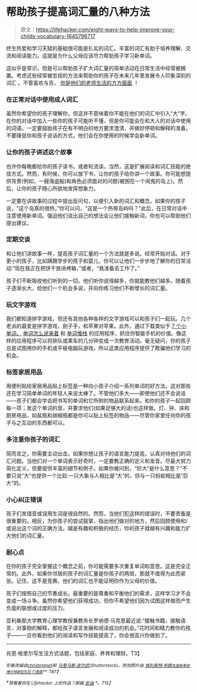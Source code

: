# 帮助孩子提高词汇量的八种方法

> 原文：<https://lifehacker.com/eight-ways-to-help-improve-your-childs-vocabulary-1645796717>

终生热爱和学习天赋的基础很可能是扎实的词汇。丰富的词汇有助于培养理解、交流和阅读能力。这就是为什么父母应该尽力帮助孩子学习新单词。



这似乎是常识，但是可以帮助孩子扩大词汇量的简单活动在日常生活中经常被搁置。考虑这些经常被忽视的方法来帮助你的孩子在未来几年里发展令人印象深刻的词汇 。不管喜欢与否， [你是他们的老师](https://lifehacker.com/how-to-teach-young-kids-budgeting-habits-early-on-1528970036)[生活的方方面面](http://lifehacker.com/how-are-you-teaching-your-kids-to-be-safe-online-1620114518) ！

### 在正常对话中使用成人词汇

虽然你希望你的孩子理解你，但这并不意味着你不能在他们的词汇中引入“大”字。在你的对话中加入一些你的孩子可能听不懂，但是你可能会在和大人的对话中使用的词语。一定要鼓励孩子在有不明白的地方要求澄清，并做好停顿和解释的准备。不要降低你和孩子说话的方式，他们会在你使用的时候学会新单词。

### 让你的孩子讲述这个故事

也许你每晚都给你的孩子读书，或者轮流读。当然，这是扩展阅读和词汇技能的绝佳方式。然而，有时候，你可以放下书，让你的孩子给你讲一个故事。你可能想提供背景(例如，一艘海盗船)和角色必须面对的问题(被困在一个闹鬼的岛上)。然后，让你的孩子随心所欲地发挥想象力。

一定要在讲故事的过程中提出反问句，以便引入新的词汇和概念。如果你的孩子说，“这个岛真的很热，”你可以问，“这是一个热带岛屿吗？”此后，在日常对话中注意使用新单词。强迫他们说出自己的想法会让他们接触新词，你也可以帮助他们提出建议。

### **定期交谈**

和让他们讲故事一样，提高孩子词汇量的一个方法就是多说。经常开始对话。对于更小的孩子，比如蹒跚学步的孩子和婴儿，你可以让他们一步步地了解你的日常活动:“现在我正在把饼干放进烤箱，”或者，“我准备去工作了。”

孩子们不断吸收他们听到的一切。他们听你说得越多，你就能教他们越多。随着孩子逐渐长大，给他们一个机会多说，并向你练习他们不断增长的词汇量。

### **玩文字游戏**

我们都知道拼字游戏，但还有其他各种各样的文字游戏可以和孩子们一起玩。几个老派的最爱是拼字游戏，刽子手，和苹果对苹果。此外，通过下载类似于 [7 个小单词、](https://itunes.apple.com/us/app/7-little-words/id431434152?mt=8) [单词怎么说来着](https://itunes.apple.com/us/app/whats-word-new-quiz-pics-word/id573511269?mt=8) 和 [单词堆栈](https://itunes.apple.com/us/app/word-stack-free-word-association/id494457527?mt=8) 的应用程序，抓住你智能手机的价值。像这样的应用程序可以将排队或乘车的几分钟变成一次教育活动。毫无疑问，你的孩子总是试图用你的手机或平板电脑玩游戏，所以这类应用程序提供了欺骗他们学习的机会。

### **标签家居用品**

用便利贴给家居用品贴上标签是一种向小孩子介绍一系列单词的好方法。这对那些还在学习简单单词的年轻人来说太棒了。不管他们多大——即使他们还不会说话——孩子们都会学会把书写的单词和它所附的物品联系起来。和你的孩子一起回顾每一项；发这个单词的音，并要求他们(如果足够大的话)也这样做。灯、钟、床和厨房用品，如盐瓶和胡椒瓶都是你可以贴上标签的物品——尽管你家里任何你的孩子与之互动的东西都可以。

### 多注意你孩子的词汇

简而言之，你需要主动出击。如果你想让孩子的语言能力提高，认真对待他们的词汇问题。当他们对一个单词表示好奇时，一定要教正确的定义和发音。尽最大努力简化定义，但要提供丰富的细节和例子。如果你被问到，“巨大”是什么意思？”不要只说“大”也提供一个比较:一只大象与人相比是“大”的，但与一只蚂蚁相比是“巨大”的。

### 小心纠正错误

孩子们发错音或误用生词是很自然的。然而，当他们犯这样的错误时，不要责备是很重要的。相反，为你孩子的尝试鼓掌，指出他们做对的地方，然后回顾使用和/或说出这个词的正确方法。越是有趣和积极的经历，你的孩子就越有兴趣和能力扩大他们的词汇量。

### 耐心点

在你的孩子完全掌握这个概念之前，你可能需要多次重复单词和意思。这是完全正常的。此外，如果你邻居的孩子的词汇量是你孩子的两倍，那就不值得为此而紧张。记住，这不是竞赛，他们的词汇也不能证明你作为父母的价值。

孩子们按照自己的节奏成长。最重要的是尊重和平衡他们的需求，这样学习才不会变成一场斗争。虽然你希望他们获得成功，但你不希望他们因为试图这样做而产生负面的联想或过度的压力。

亚利桑那大学教育心理学教授兼教务长罗纳德·马克思最近说:“接触书籍，接触语言，对事物的解释，都给孩子语言发展和阅读成功的机会。”花时间和精力教你的孩子——一旦你看到他们的阅读和写作技能提高了，你会很高兴你做到了。

* * *

肖恩·格里尔写生活方式话题，包括家庭、养育和理财。T3】

<small>*形象改编自*</small>[<small>*chrisbrignell*</small>](http://www.shutterstock.com/pic.mhtml?id=182532323&src=id)<small>*和*</small> [<small>*马里乌斯·皮尔武*</small>](http://www.shutterstock.com/pic-143912422.html)<small>*(Shutterstock)。附加照片由*</small> [<small>*埃利奥特·布朗*</small>](https://www.flickr.com/photos/ell-r-brown/4039919194)<small>*[<small>*克里斯蒂安·博尔特斯*</small>](https://www.flickr.com/photos/bortescristian/8334263595)<small></small>*[<small>安东尼·门德斯</small>](https://www.flickr.com/photos/anthonymendezvo/8175321882)**</small> *<small>*T87】*</small>*

**<small>*想看看你在 Lifehacker 上的作品？邮箱*</small> [<small>*安迪*</small>](mailto:andy@lifehacker.com) <small>*。*T15】</small>**